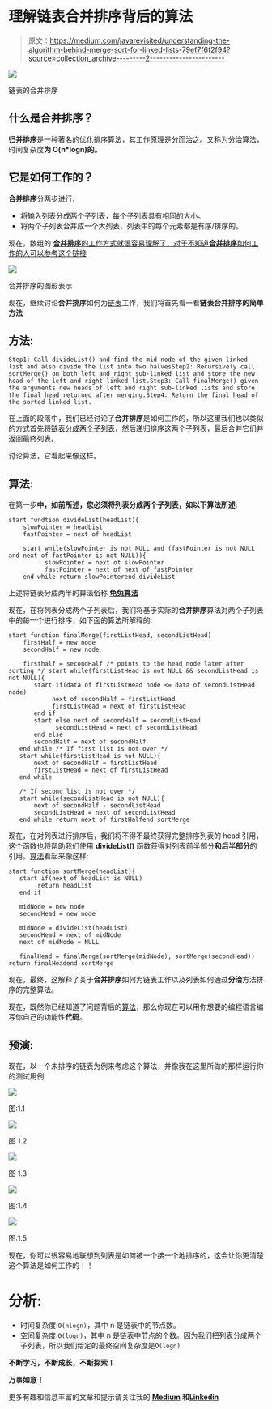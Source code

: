 # 理解链表合并排序背后的算法

> 原文：<https://medium.com/javarevisited/understanding-the-algorithm-behind-merge-sort-for-linked-lists-79ef7f6f2f94?source=collection_archive---------2----------------------->

![](img/2d307c743730f8175179d32f4f56d3fa.png)

链表的合并排序

## 什么是合并排序？

**归并排序**是一种著名的优化排序算法，其工作原理是[分而治之](https://www.geeksforgeeks.org/divide-and-conquer-algorithm-introduction/)。又称为[分治](https://www.geeksforgeeks.org/divide-and-conquer-algorithm-introduction/)算法，时间复杂度**为 **O(n*logn)的**。**

## 它是如何工作的？

**合并排序**分两步进行:

*   将输入列表分成两个子列表，每个子列表具有相同的大小。
*   将两个子列表合并成一个大列表，列表中的每个元素都是有序/排序的。

现在，数组的 [**合并排序**的工作方式就很容易理解了，对于不知道**合并排序**如何工作的人可以参考这个](https://www.java67.com/2018/03/mergesort-in-java-algorithm-example-and.html)[链接](https://www.geeksforgeeks.org/merge-sort/)

[![](img/841381ac1ed115214a036eaad2d1f861.png)](https://www.java67.com/2018/03/mergesort-in-java-algorithm-example-and.html)

合并排序的图形表示

现在，继续讨论**合并排序**如何为[链表](/javarevisited/top-20-linked-list-coding-problems-from-technical-interviews-90b64d2df093)工作，我们将首先看一看**链表合并排序的简单方法**

## 方法:

```
Step1: Call divideList() and find the mid node of the given linked list and also divide the list into two halvesStep2: Recursively call sortMerge() on both left and right sub-linked list and store the new head of the left and right linked list.Step3: Call finalMerge() given the arguments new heads of left and right sub-linked lists and store the final head returned after merging.Step4: Return the final head of the sorted linked list.
```

在上面的段落中，我们已经讨论了**合并排序**是如何工作的，所以这里我们也以类似的方式首先[将链表分成两个子列表](https://javarevisited.blogspot.com/2017/03/how-to-reverse-linked-list-in-java-using-iteration-and-recursion.html)，然后递归排序这两个子列表，最后合并它们并返回最终列表。

讨论算法，它看起来像这样。

## 算法:

在第一步**中，如前所述，您必须将列表分成两个子列表，如以下算法所述:**

```
start fundtion divideList(headList){
    slowPointer = headList
    fastPointer = next of headList

    start while(slowPointer is not NULL and (fastPointer is not NULL and next of fastPointer is not NULL)){
          slowPointer = next of slowPointer
          fastPointer = next of next of fastPointer
    end while return slowPointerend divideList
```

上述将链表分成两半的算法俗称 [**龟兔算法**](https://javarevisited.blogspot.com/2013/05/find-if-linked-list-contains-loops-cycle-cyclic-circular-check.html#axzz5jI43Qiwi)

现在，在将列表分成两个子列表后，我们将基于实际的**合并排序**算法对两个子列表中的每一个进行排序，如下面的算法所解释的:

```
start function finalMerge(firstListHead, secondListHead) 
    firstHalf = new node
    secondHalf = new node

    firsthalf = secondHalf /* points to the head node later after sorting */ start while(firstListHead is not NULL && secondListHead is not NULL){
       start if(data of firstListHead node <= data of secondListHead node)
            next of secondHalf = firstListHead
            firstListHead = next of firstListHead
       end if
       start else next of secondHalf = secondListHead
             secondListHead = next of secondListHead
       end else
       secondHalf = next of secondHalf 
   end while /* If first list is not over */
   start while(firstListHead is not NULL){
       next of secondHalf = firstListHead
       firstListHead = next of firstListHead
   end while

   /* If second list is not over */
   start while(secondListHead is not NULL){
       next of secondHalf - secondListHead
       secondListHead = next of secondListHead
   end while return next of firstHalfend sortMerge
```

现在，在对列表进行排序后，我们将不得不最终获得完整排序列表的 head 引用，这个函数也将帮助我们使用 **divideList()** 函数获得对列表前半部分**和后半部分**的引用。[算法](https://javarevisited.blogspot.com/2019/04/top-20-searching-and-sorting-algorithms-interview-questions.html)看起来像这样:

```
start function sortMerge(headList){
   start if(next of headList is NULL)
        return headList
   end if

   midNode = new node
   secondHead = new node

   midNode = divideList(headList)
   secondHead = next of midNode
   next of midNode = NULL

   finalHead = finalMerge(sortMerge(midNode), sortMerge(secondHead)) return finalHeadend sortMerge
```

现在，最终，这解释了关于**合并排序**如何为链表工作以及列表如何通过**分治**方法排序的完整算法。

现在，既然你已经知道了问题背后的[算法](/javarevisited/20-algorithms-coding-problems-to-crack-you-next-technical-interviews-23191f229788)，那么你现在可以用你想要的编程语言编写你自己的功能性**代码**。

## 预演:

现在，以一个未排序的链表为例来考虑这个算法，并像我在这里所做的那样运行你的测试用例:

![](img/bff574944f4eae1bd3dfd911b7d5dfe8.png)

图:1.1

![](img/53a8b3cd70f66d4f6e998bc4f7e46af0.png)

图 1.2

![](img/994652bf45d3991dba66d37c36e4d9ee.png)

图 1.3

![](img/a8beba39b4535b2980df5339adcf9f6b.png)

图:1.4

![](img/a2c19a4fce0f6b62749c73a2e2a1245e.png)

图:1.5

现在，你可以很容易地联想到列表是如何被一个接一个地排序的，这会让你更清楚这个算法是如何工作的！！

# 分析:

*   时间复杂度:`O(nlogn)`，其中 n 是链表中的节点数。
*   空间复杂度:`O(logn)`，其中 n 是链表中节点的个数。因为我们把列表分成两个子列表，所以我们给定的最终空间复杂度是`O(logn)`

**不断学习，不断成长，不断探索！**

**万事如意！**

更多有趣和信息丰富的文章和提示请关注我的 [**Medium**](https://swapnilkant11.medium.com/) **和**[**Linkedin**](https://www.linkedin.com/in/swapnil-kant-279a3b148/)